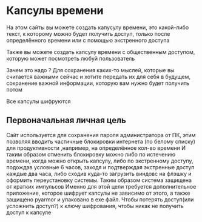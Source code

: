 # Капсулы времени

На этом сайты вы можете создать капусулу времени, это какой-либо текст, к которому можно будет получить доступ, только после определённого времени или с помощью экстренного доступа

Также вы можете создать капсулу времени с общественным доступом, которую может посмотреть любуй пользователь

Зачем это надо ? Для сохранения каких-то мыслей, которые вы считается важными сейчас и хотите передать их для себя в будущем, сохранение важной информации, которую вам нужно будет получить потом

Все капсулы шифруются

## Первоначальная личная цель

Сайт используется для сохранения пароля администратора от ПК, этим позволяя вводить частичные блокировки интернета (по белому списку) для продуктивности ,например, на определённое кол-во времени
И таким образом отменить блокировку можно либо по истечению времени, когда можно открыть капсулу, либо по экстренному доступу, подождав условные 6 часов, заходя и подтверждая экстренные доступ каждые два часа, либо сходив куда-то загрузить виндовс на флэшку и оформить переустановку системы. Таким образом система защищена от кратких импульсов
Именно для этой цели требуется дополнительное приложение, которое шифрует капсулы не зависимо от этого, а также защищено pyarmor и упаковано в exe файл. Чтобы потерять доступ(или усложнить доступ?) к ключу шифрования, чтобы никак не получить доступ к капсуле
